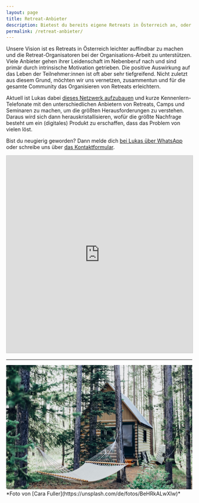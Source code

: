 ```yaml
---
layout: page
title: Retreat-Anbieter
description: Bietest du bereits eigene Retreats in Österreich an, oder möchtest du in naher Zukunft dein eigenes Retreat veranstalten? Dann bist du hier genau richtig.
permalink: /retreat-anbieter/
---
```


Unsere Vision ist es Retreats in Österreich leichter auffindbar zu machen und die Retreat-Organisatoren bei der Organisations-Arbeit zu unterstützen. Viele Anbieter gehen ihrer Leidenschaft im Nebenberuf nach und sind primär durch intrinsische Motivation getrieben. Die positive Auswirkung auf das Leben der Teilnehmer:innen ist oft aber sehr tiefgreifend. Nicht zuletzt aus diesem Grund, möchten wir uns vernetzen, zusammentun und für die gesamte Community das Organisieren von Retreats erleichtern.

Aktuell ist Lukas dabei [dieses Netzwerk aufzubauen](https://airtable.com/embed/appyfpS45hXxis9w3/shrRu0jbV2l9YhM36?backgroundColor=green) und kurze Kennenlern-Telefonate mit den unterschiedlichen Anbietern von Retreats, Camps und Seminaren zu machen, um die größten Herausforderungen zu verstehen. Daraus wird sich dann herauskristallisieren, wofür die größte Nachfrage besteht um ein (digitales) Produkt zu erschaffen, dass das Problem von vielen löst.

Bist du neugierig geworden? Dann melde dich [bei Lukas über WhatsApp](https://wa.me/4366488114940) oder schreibe uns über [das Kontaktformular](/kontakt/).

<iframe class="airtable-embed" src="https://airtable.com/embed/appyfpS45hXxis9w3/shrRu0jbV2l9YhM36?backgroundColor=green" frameborder="0" onmousewheel="" width="100%" height="533" style="background: transparent; border: 1px solid #ccc;"></iframe>

***

<img src="/images/stockphotos/austria/retreats-in-the-woods cara-fuller.jpg" loading="lazy">
*Foto von [Cara Fuller](https://unsplash.com/de/fotos/BeHRkALwXIw)*